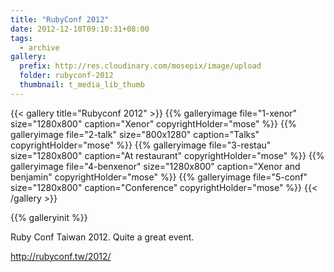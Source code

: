 ```yaml
---
title: "RubyConf 2012"
date: 2012-12-10T09:10:31+08:00
tags: 
  - archive
gallery:
  prefix: http://res.cloudinary.com/mosepix/image/upload
  folder: rubyconf-2012
  thumbnail: t_media_lib_thumb
---
```

{{< gallery title="Rubyconf 2012" >}}
{{% galleryimage file="1-xenor" size="1280x800" caption="Xenor" copyrightHolder="mose" %}}
{{% galleryimage file="2-talk" size="800x1280" caption="Talks" copyrightHolder="mose" %}}
{{% galleryimage file="3-restau" size="1280x800" caption="At restaurant" copyrightHolder="mose" %}}
{{% galleryimage file="4-benxenor" size="1280x800" caption="Xenor and benjamin" copyrightHolder="mose" %}}
{{% galleryimage file="5-conf" size="1280x800" caption="Conference" copyrightHolder="mose" %}}
{{< /gallery >}}

{{% galleryinit %}}

Ruby Conf Taiwan 2012. Quite a great event.

<http://rubyconf.tw/2012/>
